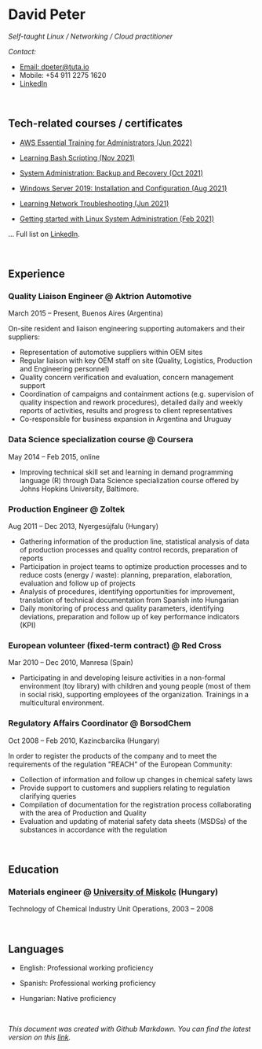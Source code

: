 # David Peter

*Self-taught Linux / Networking / Cloud practitioner*

*Contact:*
- [Email: dpeter@tuta.io](mailto:dpeter@tuta.io)
- Mobile: +54 911 2275 1620
- [LinkedIn](https://linkedin.com/in/davidpeter84)


<br/>

## Tech-related courses / certificates

- [AWS Essential Training for Administrators (Jun 2022)](https://www.linkedin.com/learning/certificates/9e5001bde963f6a53ee842b5a1582cfc8066a65a5c6481aae2c0aef73a4a2461?lipi=urn%3Ali%3Apage%3Ad_flagship3_profile_view_base_certifications_details%3Bdurac9GLS8iZd1jPvcTozg%3D%3D)

- [Learning Bash Scripting (Nov 2021)](https://www.linkedin.com/learning/certificates/57ff00775769f16989ab69950df7cddb094020a2b893879ae2bfd1f4345d0f11?lipi=urn%3Ali%3Apage%3Ad_flagship3_profile_view_base_certifications_details%3Bdurac9GLS8iZd1jPvcTozg%3D%3D)

- [System Administration: Backup and Recovery (Oct 2021)](https://www.linkedin.com/learning/certificates/ad4270bd4b5aab696d823c305b317e528980aadef1540e1ac0a2961f099374f0?lipi=urn%3Ali%3Apage%3Ad_flagship3_profile_view_base_certifications_details%3Bdurac9GLS8iZd1jPvcTozg%3D%3D)

- [Windows Server 2019: Installation and Configuration (Aug 2021)](https://www.linkedin.com/learning/certificates/d0d2ec01536c708e16cdf58d0b75d0a8c29c6cc2f983ac09b244b810ba6fcbb5?lipi=urn%3Ali%3Apage%3Ad_flagship3_profile_view_base_certifications_details%3Bdurac9GLS8iZd1jPvcTozg%3D%3D)

- [Learning Network Troubleshooting (Jun 2021)](https://www.linkedin.com/learning/certificates/9ef785310e0a8bef6ea8c35d402c6444cfc100f7260e28cfa54498f33bc97857?lipi=urn%3Ali%3Apage%3Ad_flagship3_profile_view_base_certifications_details%3Bdurac9GLS8iZd1jPvcTozg%3D%3D)

- [Getting started with Linux System Administration (Feb 2021)](https://e.pcloud.link/publink/show?code=XZkgHkZWmqPiqxDbj7AGpI9nI4vGbuRehSX)

... Full list on [LinkedIn](https://www.linkedin.com/in/davidpeter84/).



<br/>

## Experience
 
### Quality Liaison Engineer @ Aktrion Automotive
 
March 2015 – Present, Buenos Aires (Argentina)
 
On-site resident and liaison engineering supporting automakers and their suppliers:

- Representation of automotive suppliers within OEM sites
- Regular liaison with key OEM staff on site (Quality, Logistics, Production and Engineering personnel)
- Quality concern verification and evaluation, concern management support
- Coordination of campaigns and containment actions (e.g. supervision of quality inspection and rework procedures), detailed daily and weekly reports of activities, results and progress to client representatives
- Co-responsible for business expansion in Argentina and Uruguay




### Data Science specialization course @ Coursera
May 2014 – Feb 2015, online

- Improving technical skill set and learning in demand programming language (R) through Data Science specialization course offered by Johns Hopkins University, Baltimore. 



### Production Engineer @ Zoltek
Aug 2011 – Dec 2013, Nyergesújfalu (Hungary)


- Gathering information of the production line, statistical analysis of data of production processes and quality control records, preparation of reports
- Participation in project teams to optimize production processes and to reduce costs (energy / waste): planning, preparation, elaboration, evaluation and follow up of projects
- Analysis of procedures, identifying opportunities for improvement, translation of technical documentation from Spanish into Hungarian
- Daily monitoring of process and quality parameters, identifying deviations, preparation and follow up of key performance indicators (KPI)




 
### European volunteer (fixed-term contract) @ Red Cross
Mar 2010 – Dec 2010, Manresa (Spain)

- Participating in and developing leisure activities in a non-formal environment (toy library) with children and young people (most of them in social risk), supporting employees of the organization. Trainings in a multicultural environment.




### Regulatory Affairs Coordinator @ BorsodChem
Oct 2008 – Feb 2010, Kazincbarcika (Hungary)

In order to register the products of the company and to meet the requirements of the regulation "REACH" of the European Community:

- Collection of information and follow up changes in chemical safety laws
- Provide support to customers and suppliers relating to regulation clarifying queries
- Compilation of documentation for the registration process collaborating with the area of Production and Quality
- Evaluation and updating of material safety data sheets (MSDSs) of the substances in accordance with the regulation

<br/>

## Education


### Materials engineer @ [University of Miskolc](https://www.uni-miskolc.hu/en) (Hungary)
Technology of Chemical Industry Unit Operations, 2003 – 2008

<br/>

## Languages

- English: Professional working proficiency

- Spanish: Professional working proficiency 

- Hungarian: Native proficiency



<br/>

*This document was created with Github Markdown. You can find the latest version on this [link](https://peterda84.github.io/cv/).*
